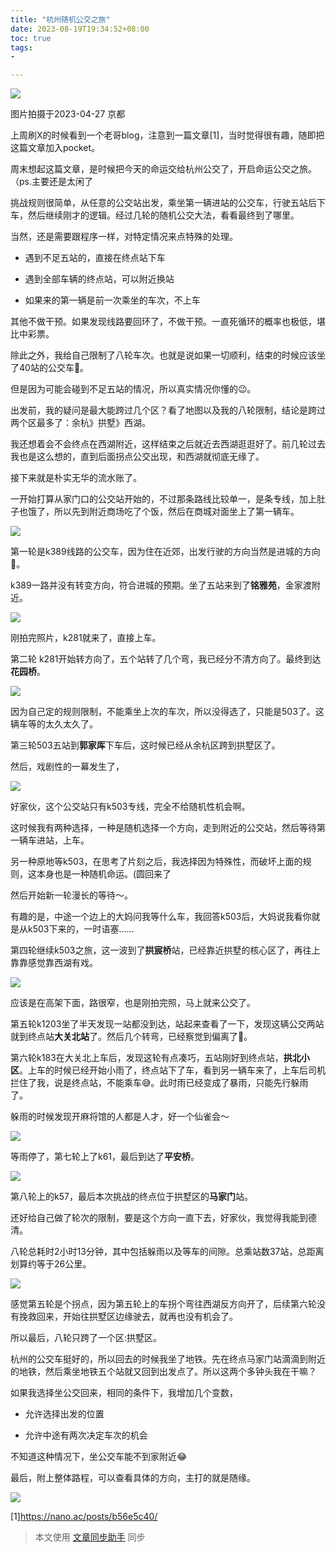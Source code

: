 ```yaml
---
title: "杭州随机公交之旅"
date: 2023-08-19T19:34:52+08:00
toc: true
tags:
- 

---
```


![](https://mmbiz.qpic.cn/sz_mmbiz_jpg/lkVfNnnUQnle0UKoDDjXicpJKa3QibndJueicD8iaH9WJmckzIPKDcyG1gmEGvLiaxDoryRLo5zddgLY2iagibibfmgQpw/640?wx_fmt=jpeg)

图片拍摄于2023-04-27 京都

  

上周刷X的时候看到一个老哥blog，注意到一篇文章\[1\]，当时觉得很有趣，随即把这篇文章加入pocket。

  

周末想起这篇文章，是时候把今天的命运交给杭州公交了，开启命运公交之旅。（ps.主要还是太闲了

挑战规则很简单，从任意的公交站出发，乘坐第一辆进站的公交车，行驶五站后下车，然后继续刚才的逻辑。经过几轮的随机公交大法，看看最终到了哪里。

  

当然，还是需要跟程序一样，对特定情况来点特殊的处理。

*   遇到不足五站的，直接在终点站下车
    
*   遇到全部车辆的终点站，可以附近换站
    
*   如果来的第一辆是前一次乘坐的车次，不上车
    

  

其他不做干预。如果发现线路要回环了，不做干预。一直死循环的概率也极低，堪比中彩票。

  

除此之外，我给自己限制了八轮车次。也就是说如果一切顺利，结束的时候应该坐了40站的公交车🥹。

  

但是因为可能会碰到不足五站的情况，所以真实情况你懂的😉。

  

出发前，我的疑问是最大能跨过几个区？看了地图以及我的八轮限制，结论是跨过两个区最多了：余杭》拱墅》西湖。

  

我还想着会不会终点在西湖附近，这样结束之后就近去西湖逛逛好了。前几轮过去我也是这么想的，直到后面拐点公交出现，和西湖就彻底无缘了。

  

接下来就是朴实无华的流水账了。  

  

一开始打算从家门口的公交站开始的，不过那条路线比较单一，是条专线，加上肚子也饿了，所以先到附近商场吃了个饭，然后在商城对面坐上了第一辆车。  

![](https://mmbiz.qpic.cn/sz_mmbiz_jpg/lkVfNnnUQnle0UKoDDjXicpJKa3QibndJuD1jW0eHAM5UQa02icIUicIxmwrWQCVjddiaT3mSxwtl0LSJcRsiaYDgtlg/640?wx_fmt=jpeg)

  

第一轮是k389线路的公交车，因为住在近郊，出发行驶的方向当然是进城的方向🤣。

  

k389一路并没有转变方向，符合进城的预期。坐了五站来到了**铭雅苑**，金家渡附近。

![](https://mmbiz.qpic.cn/sz_mmbiz_jpg/lkVfNnnUQnle0UKoDDjXicpJKa3QibndJuHNIYB3Vyv8AZxuATVCDicgX7FwUPqjIRMouvFMcF8ybgSUAw6icvZtWw/640?wx_fmt=jpeg)

刚拍完照片，k281就来了，直接上车。

  

第二轮 k281开始转方向了，五个站转了几个弯，我已经分不清方向了。最终到达**花园桥**。

![](https://mmbiz.qpic.cn/sz_mmbiz_jpg/lkVfNnnUQnle0UKoDDjXicpJKa3QibndJuOYMOJsleZohiaibnAgwO06H3X6ww5AHhLyRctm8IShE9oYtndBjPta9w/640?wx_fmt=jpeg)

  

因为自己定的规则限制，不能乘坐上次的车次，所以没得选了，只能是503了。这辆车等的太久太久了。

  

第三轮503五站到**郭家厍**下车后，这时候已经从余杭区跨到拱墅区了。

  

然后，戏剧性的一幕发生了，

![](https://mmbiz.qpic.cn/sz_mmbiz_jpg/lkVfNnnUQnle0UKoDDjXicpJKa3QibndJua9LsPdoNhaPNOgaNykE7awH51OJMm5DZKQZy3jJibzRF58Cg7DHFuHQ/640?wx_fmt=jpeg)

  

好家伙，这个公交站只有k503专线，完全不给随机性机会啊。

  

这时候我有两种选择，一种是随机选择一个方向，走到附近的公交站，然后等待第一辆车进站，上车。

  

另一种原地等k503，在思考了片刻之后，我选择因为特殊性，而破坏上面的规则，这本身也是一种随机命运。(圆回来了

  

然后开始新一轮漫长的等待～。

  

有趣的是，中途一个边上的大妈问我等什么车，我回答k503后，大妈说我看你就是从k503下来的，一时语塞......

  

第四轮继续k503之旅，这一波到了**拱宸桥**站，已经靠近拱墅的核心区了，再往上靠靠感觉靠西湖有戏。

![](https://mmbiz.qpic.cn/sz_mmbiz_jpg/lkVfNnnUQnle0UKoDDjXicpJKa3QibndJuzGp6kibUABUGUusrB8HTgerwZhtuXmgicrfxAfn1oEGtY440DP2BVegA/640?wx_fmt=jpeg)

应该是在高架下面，路很窄，也是刚拍完照，马上就来公交了。

  

第五轮k1203坐了半天发现一站都没到达，站起来查看了一下，发现这辆公交两站就到终点站**大关北站**了。然后几个转弯，已经察觉到偏离了🥹。

  

第六轮k183在大关北上车后，发现这轮有点凑巧，五站刚好到终点站，**拱北小区**。上车的时候已经开始小雨了，终点站下了车，看到另一辆车来了，上车后司机拦住了我，说是终点站，不能乘车😅。此时雨已经变成了暴雨，只能先行躲雨了。

  

躲雨的时候发现开麻将馆的人都是人才，好一个仙雀会～

![](https://mmbiz.qpic.cn/sz_mmbiz_jpg/lkVfNnnUQnle0UKoDDjXicpJKa3QibndJuD8zvfOaSIgwFlGDCFBxJGlQROlSetsoHw0o1VQcpunNgbVHg4tuOzQ/640?wx_fmt=jpeg)

  

等雨停了，第七轮上了k61，最后到达了**平安桥**。

![](https://mmbiz.qpic.cn/sz_mmbiz_jpg/lkVfNnnUQnle0UKoDDjXicpJKa3QibndJuh2aS2svPVicer1uAiboGglRJC4rASVut1WcoAMlaib8Oon4XNhYlSle2Q/640?wx_fmt=jpeg)

  

第八轮上的k57，最后本次挑战的终点位于拱墅区的**马家门**站。

  

还好给自己做了轮次的限制，要是这个方向一直下去，好家伙，我觉得我能到德清。

  

八轮总耗时2小时13分钟，其中包括躲雨以及等车的间隙。总乘站数37站，总距离划算约等于26公里。  

![](https://mmbiz.qpic.cn/sz_mmbiz_jpg/lkVfNnnUQnle0UKoDDjXicpJKa3QibndJuGltFWzyUyTJic8FPnXmRuJPlGEM8PAGickeue5jsK18AfyXCX8qK9EQg/640?wx_fmt=jpeg)

  

感觉第五轮是个拐点，因为第五轮上的车拐个弯往西湖反方向开了，后续第六轮没有挽救回来，开始往拱墅区边缘驶去，就再也没有机会了。

  

所以最后，八轮只跨了一个区:拱墅区。

  

杭州的公交车挺好的，所以回去的时候我坐了地铁。先在终点马家门站滴滴到附近的地铁，然后乘坐地铁五个站就又回到出发点了。所以这两个多钟头我在干嘛？

  

如果我选择坐公交回来，相同的条件下，我增加几个变数，

*   允许选择出发的位置
    
*   允许中途有两次决定车次的机会
    

  

不知道这种情况下，坐公交车能不到家附近😂  

  

最后，附上整体路程，可以查看具体的方向，主打的就是随缘。

  

![](https://mmbiz.qpic.cn/sz_mmbiz_png/lkVfNnnUQnle0UKoDDjXicpJKa3QibndJufan8RoYcpDw5ggzIFa02uUKF9vwgZ6vibRB2icsKm8klQzviaDr9icIBTA/640?wx_fmt=png)

  

\[1\]https://nano.ac/posts/b56e5c40/

> 本文使用 [文章同步助手](https://juejin.cn/post/6940875049587097631) 同步